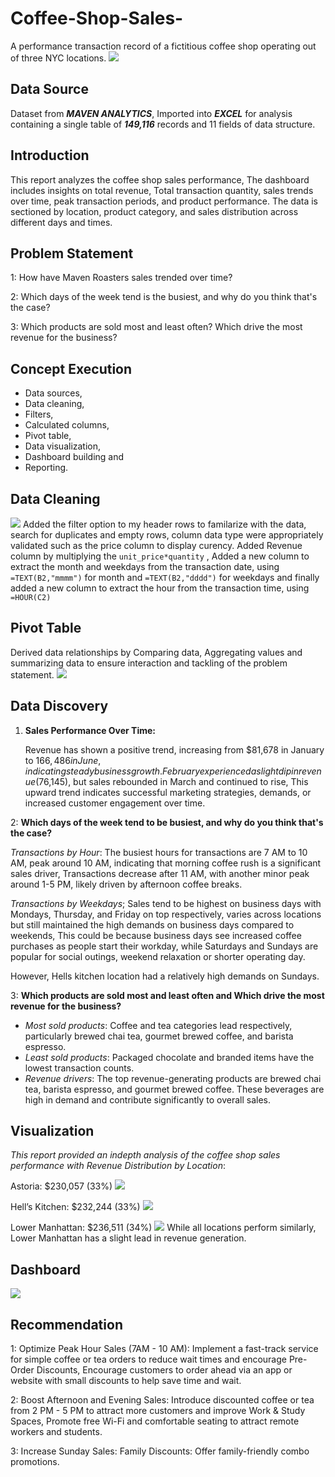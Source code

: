 # Coffee-Shop-Sales-
A performance transaction record of a fictitious coffee shop operating out of three NYC locations.
![](Intro_image.jpg)

## Data Source
Dataset from _**MAVEN ANALYTICS**_, Imported into _**EXCEL**_ for analysis containing a single table of _**149,116**_ records and 11 fields of data structure.

## Introduction 
This report analyzes the coffee shop sales performance, The dashboard includes insights on total revenue, Total transaction quantity, sales trends over time, peak transaction periods, and product performance. The data is sectioned by location, product category, and sales distribution across different days and times.

## Problem Statement
1: How have Maven Roasters sales trended over time?

2: Which days of the week tend is the busiest, and why do you think that's the case?

3: Which products are sold most and least often? Which drive the most revenue for the business?

## Concept Execution
- Data sources,
- Data cleaning,
- Filters,
- Calculated columns,
- Pivot table,
- Data visualization,
- Dashboard building and
- Reporting.

## Data Cleaning
![](Calculated_columns.png)
Added the filter option to my header rows to familarize with the data, search for duplicates and empty rows, column data type were appropriately validated such as the price column to display curency. Added Revenue column by multiplying the ``unit_price*quantity`` , Added a new column to extract the month and weekdays from the transaction date, using ``=TEXT(B2,"mmmm")`` for month and ``=TEXT(B2,"dddd")`` for weekdays and finally added a new column to extract the hour from the transaction time, using ``=HOUR(C2)``

## Pivot Table
Derived data relationships by Comparing data, Aggregating values and summarizing data to ensure interaction and tackling of the problem statement.
![](Pivottable.png)

## Data Discovery
1. **Sales Performance Over Time:**

   Revenue has shown a positive trend, increasing from $81,678 in January to $166,486 in June, indicating steady business growth.
February experienced a slight dip in revenue ($76,145), but sales rebounded in March and continued to rise, This upward trend indicates successful marketing strategies, demands, or increased customer engagement over time.

2: **Which days of the week tend to be busiest, and why do you think that's the case?**

_Transactions by Hour_:
    The busiest hours for transactions are 7 AM to 10 AM, peak around 10 AM, indicating that morning coffee rush is a significant sales driver, Transactions decrease after 11 AM, with another minor peak around 1-5 PM, likely driven by afternoon coffee breaks.

_Transactions by Weekdays_;
   Sales tend to be highest on business days with Mondays, Thursday, and Friday on top respectively, varies across locations but still maintained the high demands on business days compared to weekends, This could be because business days see increased coffee purchases as people start their workday, while Saturdays and Sundays are popular for social outings, weekend relaxation or shorter operating day.

However, Hells kitchen location had a relatively high demands on Sundays.

3: **Which products are sold most and least often and Which drive the most revenue for the business?**

- _Most sold products_: 
      Coffee and tea categories lead respectively, particularly brewed chai tea, gourmet brewed coffee, and barista espresso.
- _Least sold products_: 
    Packaged chocolate and branded items have the lowest transaction counts.
- _Revenue drivers_: 
   The top revenue-generating products are brewed chai tea, barista espresso, and gourmet brewed coffee. These beverages are high in demand and contribute significantly to overall sales.

## Visualization 
_This report provided an indepth analysis of the coffee shop sales performance with Revenue Distribution by Location_:

Astoria: $230,057 (33%)
![](Astoria.png)

Hell’s Kitchen: $232,244 (33%)
![](Hells_kitchen_png)

Lower Manhattan: $236,511 (34%)
![](Lower_manhattan.png)
While all locations perform similarly, Lower Manhattan has a slight lead in revenue generation.

## Dashboard
![](Dashboard.png)

## Recommendation
1: Optimize Peak Hour Sales (7AM - 10 AM):
  Implement a fast-track service for simple coffee or tea orders to reduce wait times and encourage Pre-Order Discounts, Encourage customers to order ahead via an app or website with small discounts to help save time and wait.

2: Boost Afternoon and Evening Sales:
   Introduce discounted coffee or tea from 2 PM - 5 PM to attract more customers and improve Work & Study Spaces, Promote free Wi-Fi and comfortable seating to attract remote workers and students.

3: Increase Sunday Sales:
Family Discounts: Offer family-friendly combo promotions.
